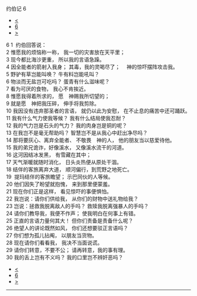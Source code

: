 ﻿





 约伯记 6




* [<](bible/JOB05.md)
* [6](bible/JOB.md)
* [>](bible/JOB07.md)



 
6 
1  约伯回答说：  
2 惟愿我的烦恼称一称， 我一切的灾害放在天平里；  
3 现今都比海沙更重， 所以我的言语急躁。  
4 因全能者的箭射入我身； 其毒，我的灵喝尽了； 　神的惊吓摆阵攻击我。  
5 野驴有草岂能叫唤？ 牛有料岂能吼叫？  
6 物淡而无盐岂可吃吗？ 蛋青有什么滋味呢？  
7 看为可厌的食物， 我心不肯挨近。     
8 惟愿我得着所求的， 愿　神赐我所切望的；  
9 就是愿　神把我压碎， 伸手将我剪除。  
10 我因没有违弃那圣者的言语， 就仍以此为安慰， 在不止息的痛苦中还可踊跃。  
11 我有什么气力使我等候？ 我有什么结局使我忍耐？  
12 我的气力岂是石头的气力？ 我的肉身岂是铜的呢？  
13 在我岂不是毫无帮助吗？ 智慧岂不是从我心中赶出净尽吗？     
14 那将要灰心、离弃全能者、 不敬畏　神的人， 他的朋友当以慈爱待他。  
15 我的弟兄诡诈，好像溪水， 又像溪水流干的河道。  
16 这河因结冰发黑， 有雪藏在其中；  
17 天气渐暖就随时消化， 日头炎热便从原处干涸。  
18 结伴的客旅离弃大道， 顺河偏行，到荒野之地死亡。  
19  提玛结伴的客旅瞻望； 示巴同伙的人等候。  
20 他们因失了盼望就抱愧， 来到那里便蒙羞。  
21 现在你们正是这样， 看见惊吓的事便惧怕。  
22 我岂说：请你们供给我， 从你们的财物中送礼物给我？  
23 岂说：拯救我脱离敌人的手吗？ 救赎我脱离强暴人的手吗？     
24 请你们教导我，我便不作声； 使我明白在何事上有错。  
25 正直的言语力量何其大！ 但你们责备是责备什么呢？  
26 绝望人的讲论既然如风， 你们还想要驳正言语吗？  
27 你们想为孤儿拈阄， 以朋友当货物。     
28 现在请你们看看我， 我决不当面说谎。  
29 请你们转意，不要不公； 请再转意，我的事有理。  
30 我的舌上岂有不义吗？ 我的口里岂不辨奸恶吗？ 
* [<](bible/JOB05.md)
* [6](bible/JOB.md)
* [>](bible/JOB07.md)





---









